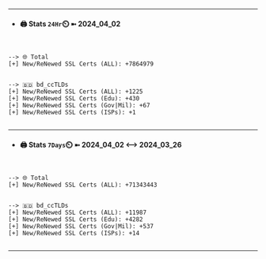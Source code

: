 

---
- #### 🖨️ **Stats** `24Hr`⏲️ ➼ 2024_04_02
```console


--> 🌐 Total
[+] New/ReNewed SSL Certs (ALL): +7864979


--> 🇧🇩 bd_ccTLDs
[+] New/ReNewed SSL Certs (ALL): +1225
[+] New/ReNewed SSL Certs (Edu): +430
[+] New/ReNewed SSL Certs (Gov|Mil): +67
[+] New/ReNewed SSL Certs (ISPs): +1


```

---
- #### 🖨️ **Stats** `7Days`⏲️ ➼ 2024_04_02 <--> 2024_03_26
```console


--> 🌐 Total
[+] New/ReNewed SSL Certs (ALL): +71343443


--> 🇧🇩 bd_ccTLDs
[+] New/ReNewed SSL Certs (ALL): +11987
[+] New/ReNewed SSL Certs (Edu): +4282
[+] New/ReNewed SSL Certs (Gov|Mil): +537
[+] New/ReNewed SSL Certs (ISPs): +14


```

---

